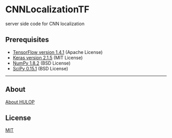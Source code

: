 # CNNLocalizationTF
server side code for CNN localization

## Prerequisites
- [TensorFlow version 1.4.1](https://github.com/tensorflow/tensorflow) (Apache License)
- [Keras version 2.1.5](https://github.com/keras-team/keras) (MIT License)
- [NumPy 1.8.2](http://www.numpy.org/)  (BSD License)
- [SciPy 0.15.1](http://www.scipy.org/) (BSD License)

----
## About
[About HULOP](https://github.com/hulop/00Readme)

## License
[MIT](http://opensource.org/licenses/MIT)
